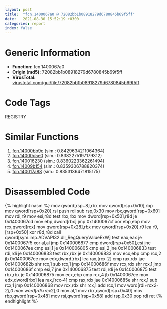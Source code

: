 ```yaml
---
layout: post
title:  "fcn.1400067a0 @ 72082bb1b08918279d6780845b69f5ff"
date:   2021-08-30 15:52:19 +0300
categories: report
index: false
---
```


# Generic Information
- **Function:** fcn.1400067a0
- **Origin (md5):** 72082bb1b08918279d6780845b69f5ff
- **VirusTotal:** [virustotal.com/gui/file/72082bb1b08918279d6780845b69f5ff][virustotal_ref]

# Code Tags
<span class="tag" id="REGISTRY">REGISTRY</span>


# Similar Functions

1. [fcn.14000bb9c][similar_1_ref] (sim.: 0.8429634211064364)
2. [fcn.14000c5e0][similar_2_ref] (sim.: 0.8382275197179312)
3. [fcn.140016230][similar_3_ref] (sim.: 0.8360223362261494)
4. [fcn.14009b154][similar_4_ref] (sim.: 0.8359306788820374)
5. [fcn.140017a88][similar_5_ref] (sim.: 0.8353136471815175)


# Disassembled Code

{% highlight nasm %}
mov qword[rsp+8],rbx
mov qword[rsp+0x10],rbp
mov qword[rsp+0x20],rsi
push rdi
sub rsp,0x30
mov rbx,qword[rsp+0x60]
mov rdi,r9
mov esi,r8d
test rbx,rbx
mov dword[rsp+0x50],r8d
je 0x1400067cd
mov ebp,dword[rbx]
jmp 0x1400067cf
xor ebp,ebp
mov rcx,qword[rcx]
mov qword[rsp+0x28],rbx
mov qword[rsp+0x20],r9
lea r9,[rsp+0x50]
xor r8d,r8d
call qword[sym.imp.ADVAPI32.dll_RegQueryValueExW]
test eax,eax
je 0x1400067f5
xor al,al
jmp 0x140006877
cmp dword[rsp+0x50],esi
jne 0x1400067ee
cmp esi,1
je 0x140006805
cmp esi,2
jne 0x140006833
test rdi,rdi
je 0x140006833
test rbx,rbx
je 0x140006833
mov ecx,ebp
cmp rcx,2
jb 0x1400067ee
mov edx,dword[rbx]
lea rax,[rcx-2]
cmp rax,rdx
jae 0x14000682b
shr rcx,1
sub rcx,1
jmp 0x14000686f
mov rcx,rdx
shr rcx,1
jmp 0x14000686f
cmp esi,7
jne 0x140006875
test rdi,rdi
je 0x140006875
test rbx,rbx
je 0x140006875
mov ecx,ebp
cmp rcx,4
jb 0x1400067ee
mov edx,dword[rbx]
lea rax,[rcx-4]
cmp rax,rdx
jae 0x14000685e
shr rcx,1
sub rcx,1
jmp 0x140006868
mov rcx,rdx
shr rcx,1
add rcx,1
mov word[rdi+rcx*2-2],0
mov word[rdi+rcx*2],0
mov al,1
mov rbx,qword[rsp+0x40]
mov rbp,qword[rsp+0x48]
mov rsi,qword[rsp+0x58]
add rsp,0x30
pop rdi
ret 
{% endhighlight %}


[similar_1_ref]: /report/fcn.14000bb9c@c4af5ec7826361dc5a22db79be296638
[similar_2_ref]: /report/fcn.14000c5e0@c4af5ec7826361dc5a22db79be296638
[similar_3_ref]: /report/fcn.140016230@a5e8b4820319974b4ce1027132e98e27
[similar_4_ref]: /report/fcn.14009b154@a5e8b4820319974b4ce1027132e98e27
[similar_5_ref]: /report/fcn.140017a88@72082bb1b08918279d6780845b69f5ff
[virustotal_ref]: https://www.virustotal.com/gui/file/72082bb1b08918279d6780845b69f5ff